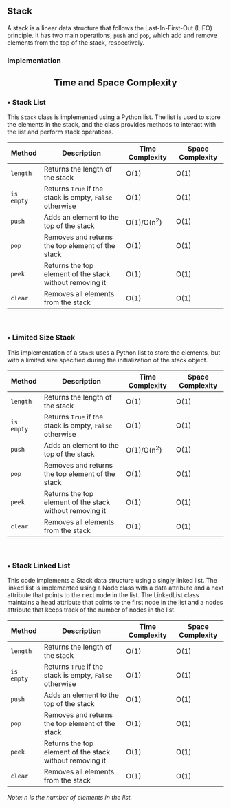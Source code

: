 ## Stack

A stack is a linear data structure that follows the Last-In-First-Out (LIFO) principle. It has two main operations, `push` and `pop`, which add and remove elements from the top of the stack, respectively.

### Implementation


<center>

## Time and Space Complexity

</center>

### • Stack List 

This `Stack` class is implemented using a Python list. The list is used to store the elements in the stack, and the class provides methods to interact with the list and perform stack operations. 

| Method | Description | Time Complexity | Space Complexity |
| ------ | ----------- | --------------- | ---------------- |
| `length` | Returns the length of the stack | O(1) | O(1) |
| `is empty` | Returns `True` if the stack is empty, `False` otherwise | O(1) | O(1) |
| `push` | Adds an element to the top of the stack | O(1)/O(n<sup>2</sup>) | O(1) |
| `pop` | Removes and returns the top element of the stack | O(1) | O(1) |
| `peek` | Returns the top element of the stack without removing it | O(1) | O(1) |
| `clear` | Removes all elements from the stack | O(1) | O(1) |

<br>

### • Limited Size Stack

This implementation of a `Stack` uses a Python list to store the elements, but with a limited size specified during the initialization of the stack object.

| Method | Description | Time Complexity | Space Complexity |
| ------ | ----------- | --------------- | ---------------- |
| `length` | Returns the length of the stack | O(1) | O(1) |
| `is empty` | Returns `True` if the stack is empty, `False` otherwise | O(1) | O(1) |
| `push` | Adds an element to the top of the stack | O(1)/O(n<sup>2</sup>) | O(1) |
| `pop` | Removes and returns the top element of the stack | O(1) | O(1) |
| `peek` | Returns the top element of the stack without removing it | O(1) | O(1) |
| `clear` | Removes all elements from the stack | O(1) | O(1) |

<br>

### • Stack Linked List
This code implements a Stack data structure using a singly linked list. The linked list is implemented using a Node class with a data attribute and a next attribute that points to the next node in the list. The LinkedList class maintains a head attribute that points to the first node in the list and a nodes attribute that keeps track of the number of nodes in the list.

| Method | Description | Time Complexity | Space Complexity |
| ------ | ----------- | --------------- | ---------------- |
| `length` | Returns the length of the stack | O(1) | O(1) |
| `is empty` | Returns `True` if the stack is empty, `False` otherwise | O(1) | O(1) |
| `push` | Adds an element to the top of the stack | O(1) | O(1) |
| `pop` | Removes and returns the top element of the stack | O(1) | O(1) |
| `peek` | Returns the top element of the stack without removing it | O(1) | O(1) |
| `clear` | Removes all elements from the stack | O(1) | O(1) |

*Note: n is the number of elements in the list.*